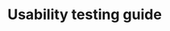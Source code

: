 ---
title: 'Usability testing guide'
description: >-
    Elements of a usability test to help better understand how people use your service.
buttonText: 'Learn More'
buttonAria: 'Learn more about the usability testing guide.'
url: ''
weight: 6  
---
